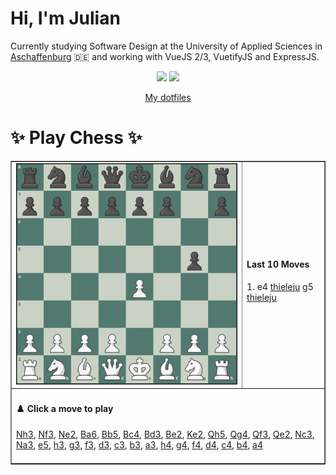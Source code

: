 # **Hi, I'm Julian**

Currently studying Software Design at the University of Applied Sciences in <a href="https://www.th-ab.de/en/" >Aschaffenburg</a> :de: and working with VueJS 2/3, VuetifyJS and ExpressJS.

<p align="center">
  <img src="https://github-readme-stats.vercel.app/api/top-langs/?username=thieleju&theme=blue-green&hide=jupyter%20notebook&layout=compact"  />
  <img width="420" src="https://github-readme-stats.vercel.app/api?username=thieleju&theme=blue-green&show_icons=true"/>
</p>

<p align="center">
    <a href="https://github.com/thieleju/dotfiles">My dotfiles</a>
</p>

<h1>✨ Play Chess ✨ </h1>

<table border="1" style="width:100%; border-collapse:collapse;">
<tr>
  <td><img src="https://raw.githubusercontent.com/thieleju/thieleju/main/games/game1/chessboard-1723980530.png" alt="Chessboard" width="600"/></td>
  <td>
    <h4>Last 10 Moves</h4>
    1. e4 <a href="https://github.com/thieleju">thieleju</a> g5 <a href="https://github.com/thieleju">thieleju</a><br>

  </td>
</tr>
<tr>
  <td colspan="2">
    <h4>♟️ Click a move to play</h4>
    <a href="https://github.com/thieleju/thieleju/issues/new?title=Nh3&body=Click+%27Submit+new+Issue%27+to+play+the+move&labels=chess" target="_blank">Nh3</a>, <a href="https://github.com/thieleju/thieleju/issues/new?title=Nf3&body=Click+%27Submit+new+Issue%27+to+play+the+move&labels=chess" target="_blank">Nf3</a>, <a href="https://github.com/thieleju/thieleju/issues/new?title=Ne2&body=Click+%27Submit+new+Issue%27+to+play+the+move&labels=chess" target="_blank">Ne2</a>, <a href="https://github.com/thieleju/thieleju/issues/new?title=Ba6&body=Click+%27Submit+new+Issue%27+to+play+the+move&labels=chess" target="_blank">Ba6</a>, <a href="https://github.com/thieleju/thieleju/issues/new?title=Bb5&body=Click+%27Submit+new+Issue%27+to+play+the+move&labels=chess" target="_blank">Bb5</a>, <a href="https://github.com/thieleju/thieleju/issues/new?title=Bc4&body=Click+%27Submit+new+Issue%27+to+play+the+move&labels=chess" target="_blank">Bc4</a>, <a href="https://github.com/thieleju/thieleju/issues/new?title=Bd3&body=Click+%27Submit+new+Issue%27+to+play+the+move&labels=chess" target="_blank">Bd3</a>, <a href="https://github.com/thieleju/thieleju/issues/new?title=Be2&body=Click+%27Submit+new+Issue%27+to+play+the+move&labels=chess" target="_blank">Be2</a>, <a href="https://github.com/thieleju/thieleju/issues/new?title=Ke2&body=Click+%27Submit+new+Issue%27+to+play+the+move&labels=chess" target="_blank">Ke2</a>, <a href="https://github.com/thieleju/thieleju/issues/new?title=Qh5&body=Click+%27Submit+new+Issue%27+to+play+the+move&labels=chess" target="_blank">Qh5</a>, <a href="https://github.com/thieleju/thieleju/issues/new?title=Qg4&body=Click+%27Submit+new+Issue%27+to+play+the+move&labels=chess" target="_blank">Qg4</a>, <a href="https://github.com/thieleju/thieleju/issues/new?title=Qf3&body=Click+%27Submit+new+Issue%27+to+play+the+move&labels=chess" target="_blank">Qf3</a>, <a href="https://github.com/thieleju/thieleju/issues/new?title=Qe2&body=Click+%27Submit+new+Issue%27+to+play+the+move&labels=chess" target="_blank">Qe2</a>, <a href="https://github.com/thieleju/thieleju/issues/new?title=Nc3&body=Click+%27Submit+new+Issue%27+to+play+the+move&labels=chess" target="_blank">Nc3</a>, <a href="https://github.com/thieleju/thieleju/issues/new?title=Na3&body=Click+%27Submit+new+Issue%27+to+play+the+move&labels=chess" target="_blank">Na3</a>, <a href="https://github.com/thieleju/thieleju/issues/new?title=e5&body=Click+%27Submit+new+Issue%27+to+play+the+move&labels=chess" target="_blank">e5</a>, <a href="https://github.com/thieleju/thieleju/issues/new?title=h3&body=Click+%27Submit+new+Issue%27+to+play+the+move&labels=chess" target="_blank">h3</a>, <a href="https://github.com/thieleju/thieleju/issues/new?title=g3&body=Click+%27Submit+new+Issue%27+to+play+the+move&labels=chess" target="_blank">g3</a>, <a href="https://github.com/thieleju/thieleju/issues/new?title=f3&body=Click+%27Submit+new+Issue%27+to+play+the+move&labels=chess" target="_blank">f3</a>, <a href="https://github.com/thieleju/thieleju/issues/new?title=d3&body=Click+%27Submit+new+Issue%27+to+play+the+move&labels=chess" target="_blank">d3</a>, <a href="https://github.com/thieleju/thieleju/issues/new?title=c3&body=Click+%27Submit+new+Issue%27+to+play+the+move&labels=chess" target="_blank">c3</a>, <a href="https://github.com/thieleju/thieleju/issues/new?title=b3&body=Click+%27Submit+new+Issue%27+to+play+the+move&labels=chess" target="_blank">b3</a>, <a href="https://github.com/thieleju/thieleju/issues/new?title=a3&body=Click+%27Submit+new+Issue%27+to+play+the+move&labels=chess" target="_blank">a3</a>, <a href="https://github.com/thieleju/thieleju/issues/new?title=h4&body=Click+%27Submit+new+Issue%27+to+play+the+move&labels=chess" target="_blank">h4</a>, <a href="https://github.com/thieleju/thieleju/issues/new?title=g4&body=Click+%27Submit+new+Issue%27+to+play+the+move&labels=chess" target="_blank">g4</a>, <a href="https://github.com/thieleju/thieleju/issues/new?title=f4&body=Click+%27Submit+new+Issue%27+to+play+the+move&labels=chess" target="_blank">f4</a>, <a href="https://github.com/thieleju/thieleju/issues/new?title=d4&body=Click+%27Submit+new+Issue%27+to+play+the+move&labels=chess" target="_blank">d4</a>, <a href="https://github.com/thieleju/thieleju/issues/new?title=c4&body=Click+%27Submit+new+Issue%27+to+play+the+move&labels=chess" target="_blank">c4</a>, <a href="https://github.com/thieleju/thieleju/issues/new?title=b4&body=Click+%27Submit+new+Issue%27+to+play+the+move&labels=chess" target="_blank">b4</a>, <a href="https://github.com/thieleju/thieleju/issues/new?title=a4&body=Click+%27Submit+new+Issue%27+to+play+the+move&labels=chess" target="_blank">a4</a>
     <br/><br/>
  </td>
</tr>
</table>
